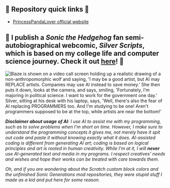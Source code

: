 ## 💛 Repository quick links 💚
- [PrincessPandaLover official website](https://github.com/PrincessPandaSource/PrincessPandaLover-official-website)

## 🤍 I publish a *Sonic the Hedgehog* fan semi-autobiographical webcomic, *Silver Scripts*, which is based on my college life and computer science journey. Check it out [here](https://princesspandalover.netlify.app/silverscripts/)! 🩵
![Blaze is shown on a video call screen holding up a realistic drawing of a non-anthropomorphic wolf and saying, 'I may be a good artist, but AI may REPLACE artists. Companies may use AI instead to save money.' She then puts it down, looks at the camera, and says, smiling, 'Fortunately, I'm majoring in political science. I want to work for the government one day.' Silver, sitting at his desk with his laptop, says, 'Well, there's also the fear of AI replacing PROGRAMMERS too. And I'm studying to be one! Aren't programmers supposed to be at the top, while artists are near the bottom!'](https://princesspandalover.netlify.app/silverscripts/img/comics/Comic1.png)

***Disclaimer about usage of AI**: I use AI to assist me with my programming, such as to solve problems when I'm short on time. However, I make sure to understand the programming concepts it gives me, not merely have it spit out code and paste it without knowing exactly what it does. AI-assisted coding is different from generating AI art; coding is based on logical principles and art is rooted in human creativity. While I'm at it, I will **never** use AI-generated text and media in my programs. I respect creatives' needs and wishes and hope their works can be treated with care towards them.*

*Oh, and if you are wondering about the Scratch custom block colors and the unfinished Sonic Generations mod repositories, they were stupid stuff I made as a kid and put here for some reason.*
